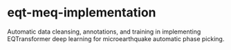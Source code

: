 # eqt-meq-implementation

Automatic data cleansing, annotations, and training in implementing EQTransformer deep learning for microearthquake automatic phase picking.
